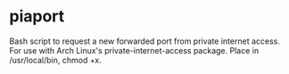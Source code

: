 # piaport
Bash script to request a new forwarded port from private internet access. For use with Arch Linux's private-internet-access package. Place in /usr/local/bin, chmod +x.
